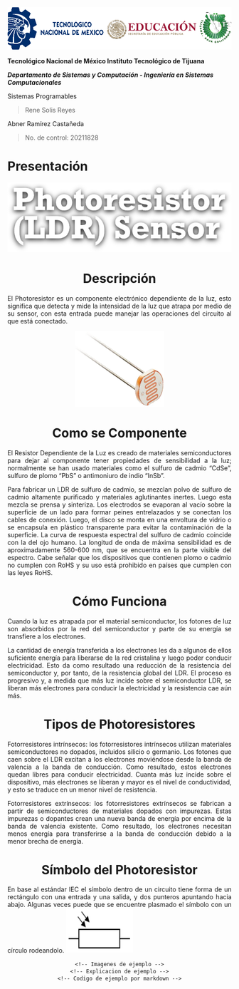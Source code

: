 <img src="Img_Escuela.png">

**Tecnológico​ ​Nacional​ ​de​ ​México Instituto Tecnológico de Tijuana**

***Departamento de Sistemas y Computación - Ingeniería en Sistemas Computacionales***

Sistemas Programables

  > Rene Solis Reyes

Abner Ramírez Castañeda

  > No. de control: 20211828

# Presentación

<center>
  <img src="Img_Titulo.png">
  <div>
    <h1>Descripción</h1>
    <p align="justify">
      El Photoresistor es un componente electrónico dependiente de la luz, esto significa que detecta y mide la intensidad de la luz que atrapa por medio de su sensor, con esta entrada puede manejar las operaciones del circuito al que está conectado.
    </p>
  <img src="Img_Sensor.png" width="200" height="170">
    <h1>Como se Componente</h1>
    <p align="justify">
      El Resistor Dependiente de la Luz es creado de materiales semiconductores para dejar al componente tener propiedades de sensibilidad a la luz; normalmente se han usado materiales como el sulfuro de cadmio “CdSe”, sulfuro de plomo “PbS” o antimoniuro de indio “InSb”.
    </p>
    <p align="justify">
      Para fabricar un LDR de sulfuro de cadmio, se mezclan polvo de sulfuro de cadmio altamente purificado y materiales aglutinantes inertes. Luego esta mezcla se prensa y sinteriza. Los electrodos se evaporan al vacío sobre la superficie de un lado para formar peines entrelazados y se conectan los cables de conexión. Luego, el disco se monta en una envoltura de vidrio o se encapsula en plástico transparente para evitar la contaminación de la superficie. La curva de respuesta espectral del sulfuro de cadmio coincide con la del ojo humano. La longitud de onda de máxima sensibilidad es de aproximadamente 560-600 nm, que se encuentra en la parte visible del espectro. Cabe señalar que los dispositivos que contienen plomo o cadmio no cumplen con RoHS y su uso está prohibido en países que cumplen con las leyes RoHS.
    </p>
    <h1>Cómo Funciona</h1>
    <p align="justify">
      Cuando la luz es atrapada por el material semiconductor, los fotones de luz son absorbidos por la red del semiconductor y parte de su energía se transfiere a los electrones.
    </p>
    <p align="justify">
      La cantidad de energía transferida a los electrones les da a algunos de ellos suficiente energía para liberarse de la red cristalina y luego poder conducir electricidad. Esto da como resultado una reducción de la resistencia del semiconductor y, por tanto, de la resistencia global del LDR. El proceso es progresivo y, a medida que más luz incide sobre el semiconductor LDR, se liberan más electrones para conducir la electricidad y la resistencia cae aún más.
    </p>
    <h1>Tipos de Photoresistores</h1>
    <p align="justify">
      Fotorresistores intrínsecos: los fotorresistores intrínsecos utilizan materiales semiconductores no dopados, incluidos silicio o germanio. Los fotones que caen sobre el LDR excitan a los electrones moviéndose desde la banda de valencia a la banda de conducción. Como resultado, estos electrones quedan libres para conducir electricidad. Cuanta más luz incide sobre el dispositivo, más electrones se liberan y mayor es el nivel de conductividad, y esto se traduce en un menor nivel de resistencia.
    </p>
    <p align="justify">
      Fotorresistores extrínsecos: los fotorresistores extrínsecos se fabrican a partir de semiconductores de materiales dopados con impurezas. Estas impurezas o dopantes crean una nueva banda de energía por encima de la banda de valencia existente. Como resultado, los electrones necesitan menos energía para transferirse a la banda de conducción debido a la menor brecha de energía.
    </p>
    <h1>Símbolo del Photoresistor</h1>
    <p align="justify">
      En base al estándar IEC el símbolo dentro de un circuito tiene forma de un rectángulo con una entrada y una salida, y dos punteros apuntando hacia abajo. Algunas veces puede que se encuentre plasmado el símbolo con un círculo rodeandolo.
  <img src="Img_Simbolo.PNG" width="150" height="100">
    </p>
  </div>
    
    <!-- Imagenes de ejemplo -->
    <!-- Explicacion de ejemplo -->
    <!-- Codigo de ejemplo por markdown -->
</center>
